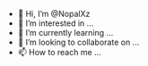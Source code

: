 - 👋 Hi, I’m @NopalXz
- 👀 I’m interested in ...
- 🌱 I’m currently learning ...
- 💞️ I’m looking to collaborate on ...
- 📫 How to reach me ...

<!---
NopalXz/NopalXz is a ✨ special ✨ repository because its `README.md` (this file) appears on your GitHub profile.
You can click the Preview link to take a look at your changes.
--->
